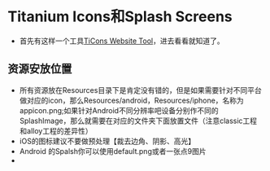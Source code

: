 # Titanium Icons和Splash Screens
- 首先有这样一个工具[TiCons Website Tool](http://ticons.fokkezb.nl/)，进去看看就知道了。

## 资源安放位置 
- 所有资源放在Resources目录下是肯定没有错的，但是如果需要针对不同平台做对应的icon，那么Resources/android，Resources/iphone，名称为appicon.png;如果针对Android不同分辨率吧设备分别作不同的SplashImage，那么就需要在对应的文件夹下面放置文件（注意classic工程和alloy工程的差异性）
- iOS的图标建议不要做预处理【裁去边角、阴影、高光】
- Android 的Spalsh你可以使用default.png或者一张点9图片
- 


